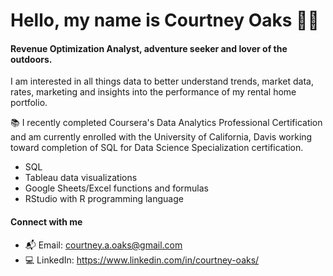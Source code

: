 # Hello, my name is Courtney Oaks 👋🏼

#### **Revenue Optimization Analyst, adventure seeker and lover of the outdoors.**

I am interested in all things data to better understand trends, market data, rates, marketing and insights into the performance of my rental home portfolio.

📚 I recently completed Coursera's Data Analytics Professional Certification and am currently enrolled with the University of California, Davis working toward completion of SQL for Data Science Specialization certification.
- SQL 
- Tableau data visualizations
- Google Sheets/Excel functions and formulas
- RStudio with R programming language 

#### Connect with me
- 📬 Email: courtney.a.oaks@gmail.com
- 💻 LinkedIn: https://www.linkedin.com/in/courtney-oaks/
